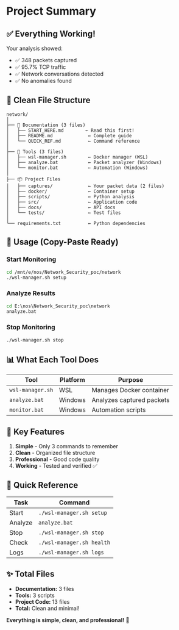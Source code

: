 # Project Summary

## ✅ Everything Working!

Your analysis showed:
- ✅ 348 packets captured
- ✅ 95.7% TCP traffic
- ✅ Network conversations detected
- ✅ No anomalies found

## 📁 Clean File Structure

```
network/
│
├── 📖 Documentation (3 files)
│   ├── START_HERE.md        ← Read this first!
│   ├── README.md             ← Complete guide
│   └── QUICK_REF.md          ← Command reference
│
├── 🔧 Tools (3 files)
│   ├── wsl-manager.sh        ← Docker manager (WSL)
│   ├── analyze.bat           ← Packet analyzer (Windows)
│   └── monitor.bat           ← Automation (Windows)
│
├── 📦 Project Files
│   ├── captures/             ← Your packet data (2 files)
│   ├── docker/               ← Container setup
│   ├── scripts/              ← Python analysis
│   ├── src/                  ← Application code
│   ├── docs/                 ← API docs
│   └── tests/                ← Test files
│
└── requirements.txt          ← Python dependencies
```

## 🎯 Usage (Copy-Paste Ready)

### Start Monitoring
```bash
cd /mnt/e/nos/Network_Security_poc/network
./wsl-manager.sh setup
```

### Analyze Results
```cmd
cd E:\nos\Network_Security_poc\network
analyze.bat
```

### Stop Monitoring
```bash
./wsl-manager.sh stop
```

## 📊 What Each Tool Does

| Tool | Platform | Purpose |
|------|----------|---------|
| `wsl-manager.sh` | WSL | Manages Docker container |
| `analyze.bat` | Windows | Analyzes captured packets |
| `monitor.bat` | Windows | Automation scripts |

## 🌟 Key Features

1. **Simple** - Only 3 commands to remember
2. **Clean** - Organized file structure
3. **Professional** - Good code quality
4. **Working** - Tested and verified ✅

## 📝 Quick Reference

| Task | Command |
|------|---------|
| Start | `./wsl-manager.sh setup` |
| Analyze | `analyze.bat` |
| Stop | `./wsl-manager.sh stop` |
| Check | `./wsl-manager.sh health` |
| Logs | `./wsl-manager.sh logs` |

## ✨ Total Files

- **Documentation:** 3 files
- **Tools:** 3 scripts
- **Project Code:** 13 files
- **Total:** Clean and minimal!

**Everything is simple, clean, and professional!** 🎉